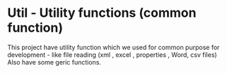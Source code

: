 # Util - Utility functions (common  function)
This project have utility function which we used for common purpose for development - like file reading (xml , excel , properties , Word, csv files) 
Also have some geric functions.

